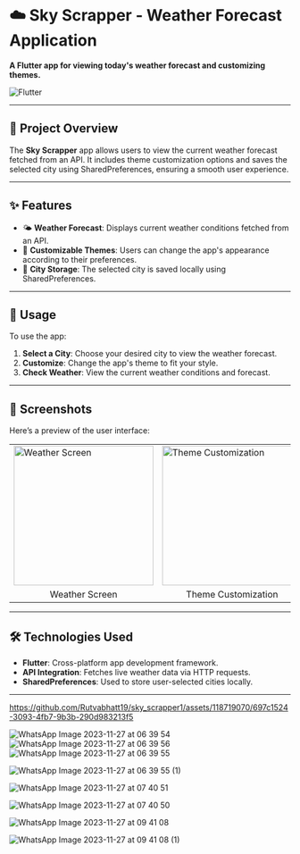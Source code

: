 
 <h1>☁️ Sky Scrapper - Weather Forecast Application</h1>

<p><strong>A Flutter app for viewing today's weather forecast and customizing themes.</strong></p>

<img class="badge" src="https://img.shields.io/badge/Flutter-v2.0%2B-blue?style=flat&logo=flutter" alt="Flutter">


<hr>

<h2>🚀 Project Overview</h2>
<p>The <strong>Sky Scrapper</strong> app allows users to view the current weather forecast fetched from an API. It includes theme customization options and saves the selected city using SharedPreferences, ensuring a smooth user experience.</p>

<hr>

<h2>✨ Features</h2>
<ul>
    <li>🌤️ <strong>Weather Forecast</strong>: Displays current weather conditions fetched from an API.</li>
    <li>🎨 <strong>Customizable Themes</strong>: Users can change the app's appearance according to their preferences.</li>
    <li>📍 <strong>City Storage</strong>: The selected city is saved locally using SharedPreferences.</li>
</ul>

<hr>

<h2>🎯 Usage</h2>
<p>To use the app:</p>
<ol>
    <li><strong>Select a City</strong>: Choose your desired city to view the weather forecast.</li>
    <li><strong>Customize</strong>: Change the app's theme to fit your style.</li>
    <li><strong>Check Weather</strong>: View the current weather conditions and forecast.</li>
</ol>

<hr>

<h2>📱 Screenshots</h2>
<p>Here’s a preview of the user interface:</p>

<table>
  <tr>
   <td><img src="https://github.com/Rutvabhatt19/sky_scrapper1/assets/118719070/c696569b-0676-48b8-bd2a-6d7f17e66a4d" alt="Weather Screen" width="250"></td>
   <td><img src="https://github.com/Rutvabhatt19/sky_scrapper1/assets/118719070/ec032a6d-d1ec-4489-aef3-f08c87c76f2e" alt="Theme Customization" width="250"></td>
    <td><img src="https://github.com/Rutvabhatt19/sky_scrapper1/assets/118719070/ec032a6d-d1ec-4489-aef3-f08c87c76f2e" alt="City Selection" width="250"></td>
  </tr>
  <tr>
    <td align="center">Weather Screen</td>
    <td align="center">Theme Customization</td>
    <td align="center">City Selection</td>
  </tr>
</table>

<hr>

<h2>🛠️ Technologies Used</h2>
<ul>
    <li><strong>Flutter</strong>: Cross-platform app development framework.</li>
    <li><strong>API Integration</strong>: Fetches live weather data via HTTP requests.</li>
    <li><strong>SharedPreferences</strong>: Used to store user-selected cities locally.</li>
</ul>

<hr>



https://github.com/Rutvabhatt19/sky_scrapper1/assets/118719070/697c1524-3093-4fb7-9b3b-290d983213f5



![WhatsApp Image 2023-11-27 at 06 39 54](https://github.com/Rutvabhatt19/SkyScrapper/assets/118719070/0e32fa9b-836d-4f33-9107-0301fe646b2b)
![WhatsApp Image 2023-11-27 at 06 39 56](https://github.com/Rutvabhatt19/SkyScrapper/assets/118719070/b6f97e80-d980-40a2-986c-a47a7fd4ce5e)
![WhatsApp Image 2023-11-27 at 06 39 55](https://github.com/Rutvabhatt19/sky_scrapper1/assets/118719070/ec032a6d-d1ec-4489-aef3-f08c87c76f2e)

![WhatsApp Image 2023-11-27 at 06 39 55 (1)](https://github.com/Rutvabhatt19/sky_scrapper1/assets/118719070/569a12d3-08ac-46de-9073-e14ac5a7b6f2)

![WhatsApp Image 2023-11-27 at 07 40 51](https://github.com/Rutvabhatt19/SkyScrapper/assets/118719070/2238926c-5cf2-4003-ad15-75d6db73faa9)

![WhatsApp Image 2023-11-27 at 07 40 50](https://github.com/Rutvabhatt19/SkyScrapper/assets/118719070/b3bf487c-917f-42ec-ba10-65064bb6eac2)

![WhatsApp Image 2023-11-27 at 09 41 08](https://github.com/Rutvabhatt19/sky_scrapper1/assets/118719070/38dd6807-8d3c-4b84-b964-0d397a33d33b)

![WhatsApp Image 2023-11-27 at 09 41 08 (1)](https://github.com/Rutvabhatt19/sky_scrapper1/assets/118719070/c696569b-0676-48b8-bd2a-6d7f17e66a4d)
